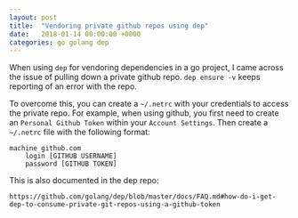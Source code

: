 ```yaml
---
layout: post
title:  "Vendoring private github repos using dep"
date:   2018-01-14 00:00:00 +0000
categories: go golang dep
---
```


When using ```dep``` for vendoring dependencies in a go project, I came across the issue of pulling down a private github repo. ```dep ensure -v``` keeps reporting of an error with the repo.

To overcome this, you can create a ```~/.netrc``` with your credentials to access the private repo. For example, when using github, you first need to create an ```Personal Github Token``` within your ```Account Settings```. Then create a ```~/.netrc``` file with the following format:

```
machine github.com
    login [GITHUB USERNAME]
    password [GITHUB TOKEN]
```

This is also documented in the dep repo:

```
https://github.com/golang/dep/blob/master/docs/FAQ.md#how-do-i-get-dep-to-consume-private-git-repos-using-a-github-token
```
